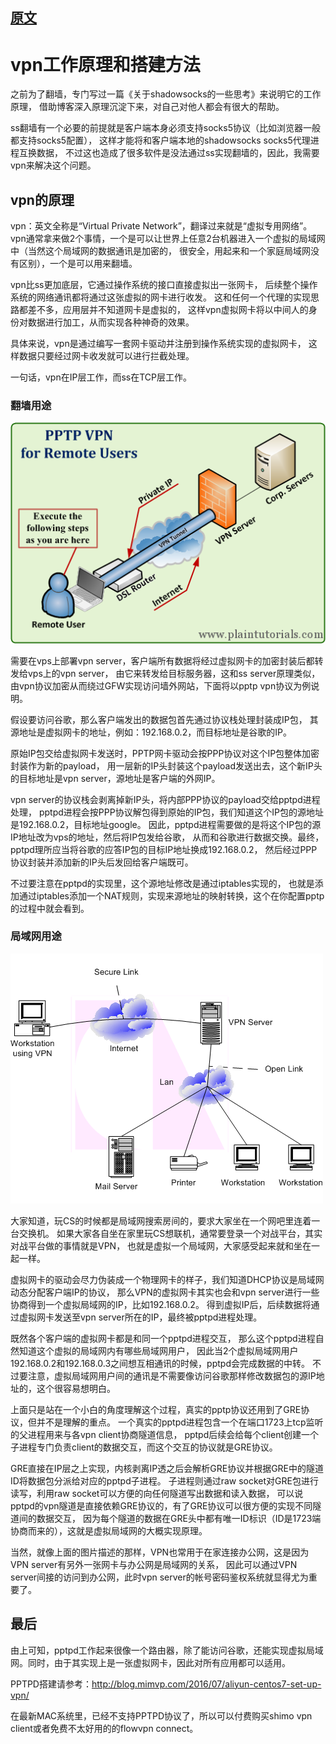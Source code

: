 
## [原文](https://yuerblog.cc/2017/01/03/how-vpn-works-and-how-to-setup-pptp/)

# vpn工作原理和搭建方法

之前为了翻墙，专门写过一篇《关于shadowsocks的一些思考》来说明它的工作原理，
借助博客深入原理沉淀下来，对自己对他人都会有很大的帮助。

ss翻墙有一个必要的前提就是客户端本身必须支持socks5协议（比如浏览器一般都支持socks5配置），
这样才能将和客户端本地的shadowsocks socks5代理进程互换数据，
不过这也造成了很多软件是没法通过ss实现翻墙的，因此，我需要vpn来解决这个问题。

## vpn的原理
vpn：英文全称是“Virtual Private Network”，翻译过来就是“虚拟专用网络”。
vpn通常拿来做2个事情，一个是可以让世界上任意2台机器进入一个虚拟的局域网中（当然这个局域网的数据通讯是加密的，
很安全，用起来和一个家庭局域网没有区别），一个是可以用来翻墙。

vpn比ss更加底层，它通过操作系统的接口直接虚拟出一张网卡，
后续整个操作系统的网络通讯都将通过这张虚拟的网卡进行收发。
这和任何一个代理的实现思路都差不多，应用层并不知道网卡是虚拟的，
这样vpn虚拟网卡将以中间人的身份对数据进行加工，从而实现各种神奇的效果。

具体来说，vpn是通过编写一套网卡驱动并注册到操作系统实现的虚拟网卡，
这样数据只要经过网卡收发就可以进行拦截处理。

一句话，vpn在IP层工作，而ss在TCP层工作。

### 翻墙用途

![](images/vpn/baiviet000181.png)


需要在vps上部署vpn server，客户端所有数据将经过虚拟网卡的加密封装后都转发给vps上的vpn server，
由它来转发给目标服务器，这和ss server原理类似，
由vpn协议加密从而绕过GFW实现访问墙外网站，下面将以pptp vpn协议为例说明。

假设要访问谷歌，那么客户端发出的数据包首先通过协议栈处理封装成IP包，
其源地址是虚拟网卡的地址，例如：192.168.0.2，而目标地址是谷歌的IP。

原始IP包交给虚拟网卡发送时，PPTP网卡驱动会按PPP协议对这个IP包整体加密封装作为新的payload，
用一层新的IP头封装这个payload发送出去，这个新IP头的目标地址是vpn server，源地址是客户端的外网IP。

vpn server的协议栈会剥离掉新IP头，将内部PPP协议的payload交给pptpd进程处理，
pptpd进程会按PPP协议解包得到原始的IP包，我们知道这个IP包的源地址是192.168.0.2，目标地址google。
因此，pptpd进程需要做的是将这个IP包的源IP地址改为vps的地址，然后将IP包发给谷歌，
从而和谷歌进行数据交换。最终，pptpd理所应当将谷歌的应答IP包的目标IP地址换成192.168.0.2，
然后经过PPP协议封装并添加新的IP头后发回给客户端既可。

不过要注意在pptpd的实现里，这个源地址修改是通过iptables实现的，
也就是添加通过iptables添加一个NAT规则，实现来源地址的映射转换，这个在你配置pptp的过程中就会看到。

### 局域网用途
![](images/vpn/Drawing3.gif)

大家知道，玩CS的时候都是局域网搜索房间的，要求大家坐在一个网吧里连着一台交换机。
如果大家各自坐在家里玩CS想联机，通常要登录一个对战平台，其实对战平台做的事情就是VPN，
也就是虚拟一个局域网，大家感受起来就和坐在一起一样。

虚拟网卡的驱动会尽力伪装成一个物理网卡的样子，我们知道DHCP协议是局域网动态分配客户端IP的协议，
那么VPN的虚拟网卡其实也会和vpn server进行一些协商得到一个虚拟局域网的IP，比如192.168.0.2。
得到虚拟IP后，后续数据将通过虚拟网卡发送至vpn server所在的IP，最终被pptpd进程处理。

既然各个客户端的虚拟网卡都是和同一个pptpd进程交互，
那么这个pptpd进程自然知道这个虚拟的局域网内有哪些局域网用户，
因此当2个虚拟局域网用户192.168.0.2和192.168.0.3之间想互相通讯的时候，pptpd会完成数据的中转。
不过要注意，虚拟局域网用户间的通讯是不需要像访问谷歌那样修改数据包的源IP地址的，这个很容易想明白。

上面只是站在一个小白的角度理解这个过程，真实的pptp协议还用到了GRE协议，但并不是理解的重点。
一个真实的pptpd进程包含一个在端口1723上tcp监听的父进程用来与各vpn client协商隧道信息，
pptpd后续会给每个client创建一个子进程专门负责client的数据交互，而这个交互的协议就是GRE协议。

GRE直接在IP层之上实现，内核剥离IP透之后会解析GRE协议并根据GRE中的隧道ID将数据包分派给对应的pptpd子进程。
子进程则通过raw socket对GRE包进行读写，利用raw socket可以方便的向任何隧道写出数据和读入数据，
可以说pptpd的vpn隧道是直接依赖GRE协议的，有了GRE协议可以很方便的实现不同隧道间的数据交互，
因为每个隧道的数据在GRE头中都有唯一ID标识（ID是1723端协商而来的），这就是虚拟局域网的大概实现原理。

当然，就像上面的图片描述的那样，VPN也常用于在家连接办公网，这是因为VPN server有另外一张网卡与办公网是局域网的关系，
因此可以通过VPN server间接的访问到办公网，此时vpn server的帐号密码鉴权系统就显得尤为重要了。

## 最后
由上可知，pptpd工作起来很像一个路由器，除了能访问谷歌，还能实现虚拟局域网。同时，由于其实现上是一张虚拟网卡，因此对所有应用都可以适用。

PPTPD搭建请参考：http://blog.mimvp.com/2016/07/aliyun-centos7-set-up-vpn/

在最新MAC系统里，已经不支持PPTPD协议了，所以可以付费购买shimo vpn client或者免费不太好用的的flowvpn connect。

